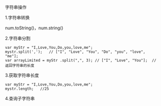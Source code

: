 字符串操作

1.字符串转换

num.toString\(\)，num.string\(\)

2.字符串分割

```
var myStr = "I,Love,You,Do,you,love,me";
mystr.split(',');   // ["I", "Love", "You", "Do", "you", "love", "me"];
var arrayLimited = myStr .split(",", 3); // ["I", "Love", "You"];  //返回字符串的长度
```

3.获取字符串长度

```
var myStr = "I,Love,You,Do,you,love,me";
mystr.length;   //25
```

4.查询子字符串



